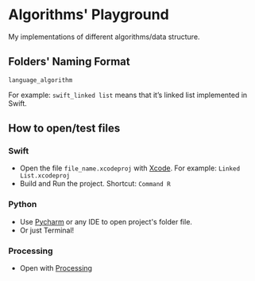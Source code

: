 # Algorithms' Playground
My implementations of different algorithms/data structure.

## Folders' Naming Format 
```
language_algorithm
```

For example: `swift_linked list` means that it’s linked list implemented in Swift.

## How to open/test files

### Swift
- Open the file `file_name.xcodeproj` with [Xcode](https://developer.apple.com/xcode/). For example: `Linked List.xcodeproj`
- Build and Run the project. Shortcut: `Command R`

### Python
- Use [Pycharm](https://www.jetbrains.com/pycharm/) or any IDE to open project's folder file. 
- Or just Terminal!

### Processing
- Open with [Processing](https://processing.org/)

